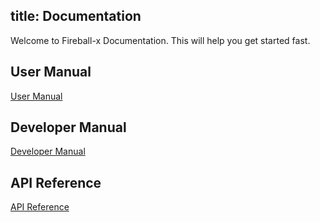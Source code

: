 title: Documentation
---

Welcome to Fireball-x Documentation. This will help you get started fast.

## User Manual

[User Manual](/)

## Developer Manual

[Developer Manual](/en/dev)

## API Reference

[API Reference](/api/modules/Fire.html)